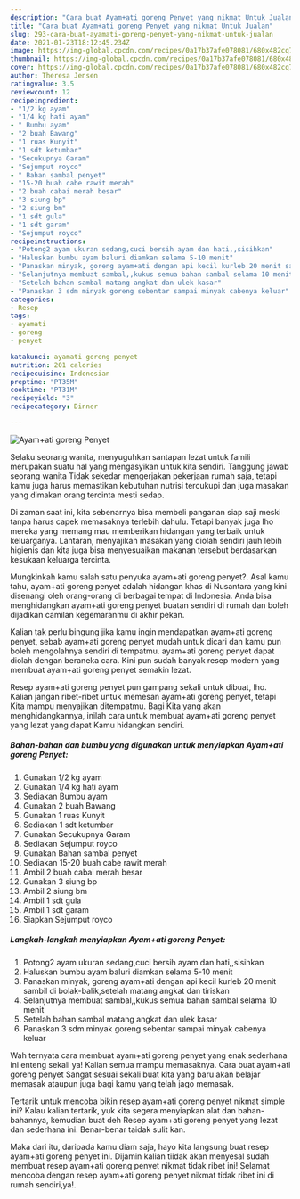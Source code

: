 ```yaml
---
description: "Cara buat Ayam+ati goreng Penyet yang nikmat Untuk Jualan"
title: "Cara buat Ayam+ati goreng Penyet yang nikmat Untuk Jualan"
slug: 293-cara-buat-ayamati-goreng-penyet-yang-nikmat-untuk-jualan
date: 2021-01-23T18:12:45.234Z
image: https://img-global.cpcdn.com/recipes/0a17b37afe078081/680x482cq70/ayamati-goreng-penyet-foto-resep-utama.jpg
thumbnail: https://img-global.cpcdn.com/recipes/0a17b37afe078081/680x482cq70/ayamati-goreng-penyet-foto-resep-utama.jpg
cover: https://img-global.cpcdn.com/recipes/0a17b37afe078081/680x482cq70/ayamati-goreng-penyet-foto-resep-utama.jpg
author: Theresa Jensen
ratingvalue: 3.5
reviewcount: 12
recipeingredient:
- "1/2 kg ayam"
- "1/4 kg hati ayam"
- " Bumbu ayam"
- "2 buah Bawang"
- "1 ruas Kunyit"
- "1 sdt ketumbar"
- "Secukupnya Garam"
- "Sejumput royco"
- " Bahan sambal penyet"
- "15-20 buah cabe rawit merah"
- "2 buah cabai merah besar"
- "3 siung bp"
- "2 siung bm"
- "1 sdt gula"
- "1 sdt garam"
- "Sejumput royco"
recipeinstructions:
- "Potong2 ayam ukuran sedang,cuci bersih ayam dan hati,,sisihkan"
- "Haluskan bumbu ayam baluri diamkan selama 5-10 menit"
- "Panaskan minyak, goreng ayam+ati dengan api kecil kurleb 20 menit sambil di bolak-balik,setelah matang angkat dan tiriskan"
- "Selanjutnya membuat sambal,,kukus semua bahan sambal selama 10 menit"
- "Setelah bahan sambal matang angkat dan ulek kasar"
- "Panaskan 3 sdm minyak goreng sebentar sampai minyak cabenya keluar"
categories:
- Resep
tags:
- ayamati
- goreng
- penyet

katakunci: ayamati goreng penyet 
nutrition: 201 calories
recipecuisine: Indonesian
preptime: "PT35M"
cooktime: "PT31M"
recipeyield: "3"
recipecategory: Dinner

---
```



![Ayam+ati goreng Penyet](https://img-global.cpcdn.com/recipes/0a17b37afe078081/680x482cq70/ayamati-goreng-penyet-foto-resep-utama.jpg)

Selaku seorang wanita, menyuguhkan santapan lezat untuk famili merupakan suatu hal yang mengasyikan untuk kita sendiri. Tanggung jawab seorang  wanita Tidak sekedar mengerjakan pekerjaan rumah saja, tetapi kamu juga harus memastikan kebutuhan nutrisi tercukupi dan juga masakan yang dimakan orang tercinta mesti sedap.

Di zaman  saat ini, kita sebenarnya bisa membeli panganan siap saji meski tanpa harus capek memasaknya terlebih dahulu. Tetapi banyak juga lho mereka yang memang mau memberikan hidangan yang terbaik untuk keluarganya. Lantaran, menyajikan masakan yang diolah sendiri jauh lebih higienis dan kita juga bisa menyesuaikan makanan tersebut berdasarkan kesukaan keluarga tercinta. 



Mungkinkah kamu salah satu penyuka ayam+ati goreng penyet?. Asal kamu tahu, ayam+ati goreng penyet adalah hidangan khas di Nusantara yang kini disenangi oleh orang-orang di berbagai tempat di Indonesia. Anda bisa menghidangkan ayam+ati goreng penyet buatan sendiri di rumah dan boleh dijadikan camilan kegemaranmu di akhir pekan.

Kalian tak perlu bingung jika kamu ingin mendapatkan ayam+ati goreng penyet, sebab ayam+ati goreng penyet mudah untuk dicari dan kamu pun boleh mengolahnya sendiri di tempatmu. ayam+ati goreng penyet dapat diolah dengan beraneka cara. Kini pun sudah banyak resep modern yang membuat ayam+ati goreng penyet semakin lezat.

Resep ayam+ati goreng penyet pun gampang sekali untuk dibuat, lho. Kalian jangan ribet-ribet untuk memesan ayam+ati goreng penyet, tetapi Kita mampu menyajikan ditempatmu. Bagi Kita yang akan menghidangkannya, inilah cara untuk membuat ayam+ati goreng penyet yang lezat yang dapat Kamu hidangkan sendiri.

<!--inarticleads1-->

##### Bahan-bahan dan bumbu yang digunakan untuk menyiapkan Ayam+ati goreng Penyet:

1. Gunakan 1/2 kg ayam
1. Gunakan 1/4 kg hati ayam
1. Sediakan  Bumbu ayam
1. Gunakan 2 buah Bawang
1. Gunakan 1 ruas Kunyit
1. Sediakan 1 sdt ketumbar
1. Gunakan Secukupnya Garam
1. Sediakan Sejumput royco
1. Gunakan  Bahan sambal penyet
1. Sediakan 15-20 buah cabe rawit merah
1. Ambil 2 buah cabai merah besar
1. Gunakan 3 siung bp
1. Ambil 2 siung bm
1. Ambil 1 sdt gula
1. Ambil 1 sdt garam
1. Siapkan Sejumput royco




<!--inarticleads2-->

##### Langkah-langkah menyiapkan Ayam+ati goreng Penyet:

1. Potong2 ayam ukuran sedang,cuci bersih ayam dan hati,,sisihkan
1. Haluskan bumbu ayam baluri diamkan selama 5-10 menit
1. Panaskan minyak, goreng ayam+ati dengan api kecil kurleb 20 menit sambil di bolak-balik,setelah matang angkat dan tiriskan
1. Selanjutnya membuat sambal,,kukus semua bahan sambal selama 10 menit
1. Setelah bahan sambal matang angkat dan ulek kasar
1. Panaskan 3 sdm minyak goreng sebentar sampai minyak cabenya keluar




Wah ternyata cara membuat ayam+ati goreng penyet yang enak sederhana ini enteng sekali ya! Kalian semua mampu memasaknya. Cara buat ayam+ati goreng penyet Sangat sesuai sekali buat kita yang baru akan belajar memasak ataupun juga bagi kamu yang telah jago memasak.

Tertarik untuk mencoba bikin resep ayam+ati goreng penyet nikmat simple ini? Kalau kalian tertarik, yuk kita segera menyiapkan alat dan bahan-bahannya, kemudian buat deh Resep ayam+ati goreng penyet yang lezat dan sederhana ini. Benar-benar taidak sulit kan. 

Maka dari itu, daripada kamu diam saja, hayo kita langsung buat resep ayam+ati goreng penyet ini. Dijamin kalian tiidak akan menyesal sudah membuat resep ayam+ati goreng penyet nikmat tidak ribet ini! Selamat mencoba dengan resep ayam+ati goreng penyet nikmat tidak ribet ini di rumah sendiri,ya!.

